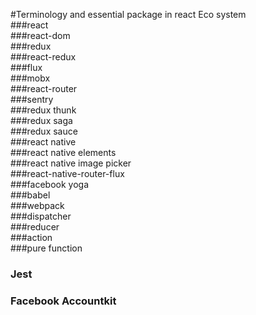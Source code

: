 #Terminology and essential package in react Eco system    
###react    
###react-dom    
###redux    
###react-redux    
###flux    
###mobx    
###react-router    
###sentry    
###redux thunk    
###redux saga    
###redux sauce    
###react native    
###react native elements    
###react native image picker    
###react-native-router-flux    
###facebook yoga   
###babel   
###webpack    
###dispatcher   
###reducer    
###action    
###pure function     
### Jest    
### Facebook Accountkit        
